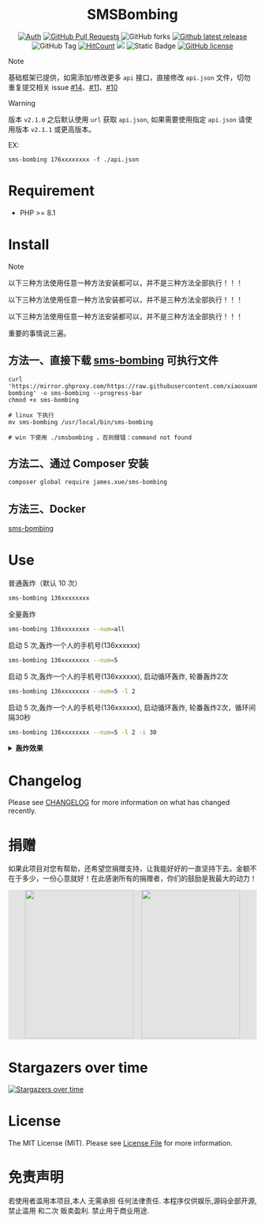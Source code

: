 <div align="center">
    
<h1>SMSBombing</h1>

[![Auth](https://img.shields.io/badge/Auth-xiaoxuan6-ff69b4?logo=github)](https://github.com/xiaoxuan6)
[![GitHub Pull Requests](https://img.shields.io/github/stars/xiaoxuan6/SMSBombing?logo=Undertale)](https://github.com/xiaoxuan6/SMSBombing/stargazers)
![GitHub forks](https://img.shields.io/github/forks/xiaoxuan6/SMSBombing?style=flat&logo=forgejo)
[![Github latest release](https://img.shields.io/github/v/release/xiaoxuan6/SMSBombing)](https://github.com/xiaoxuan6/SMSBombing/releases)
![GitHub Tag](https://img.shields.io/github/v/tag/xiaoxuan6/SMSBombing)
[![HitCount](https://views.whatilearened.today/views/github/xiaoxuan6/SMSBombing.svg)](https://github.com/xiaoxuan6/SMSBombing)
[![](https://img.shields.io/badge/%E5%8D%9A%E5%AE%A2-xiaoxuan6‘s-d7b1bf?logo=Blogger)](https://xiaoxuan6.vercel.app/)
![Static Badge](https://img.shields.io/badge/weekly-%E5%91%A8%E5%88%8A-d7b1bf?style=flat&logo=stackexchange)
[![GitHub license](https://img.shields.io/github/license/xiaoxuan6/SMSBombing)](https://github.com/xiaoxuan6/SMSBombing/blob/v2/LICENSE)

</div>

> [!NOTE]  
> 基础框架已提供，如需添加/修改更多 `api` 接口，直接修改 `api.json` 文件，切勿重复提交相关 issue [#14](https://github.com/xiaoxuan6/SMSBombing/issues/14)、[#11](https://github.com/xiaoxuan6/SMSBombing/issues/11)、[#10](https://github.com/xiaoxuan6/SMSBombing/issues/10)

> [!WARNING]
> 版本 `v2.1.0` 之后默认使用 `url` 获取 `api.json`, 如果需要使用指定 `api.json` 请使用版本 `v2.1.1` 或更高版本。
>
> EX:
>
> ```
> sms-bombing 176xxxxxxxx -f ./api.json
> ```

# Requirement

* PHP >= 8.1

# Install

> [!NOTE]  
> 以下三种方法使用任意一种方法安装都可以，并不是三种方法全部执行！！！
> 
> 以下三种方法使用任意一种方法安装都可以，并不是三种方法全部执行！！！
> 
> 以下三种方法使用任意一种方法安装都可以，并不是三种方法全部执行！！！
> 
> 重要的事情说三遍。

## 方法一、直接下载 [sms-bombing](./builds/sms-bombing) 可执行文件

```shell
curl 'https://mirror.ghproxy.com/https://raw.githubusercontent.com/xiaoxuan6/SMSBombing/v2/builds/sms-bombing' -o sms-bombing --progress-bar
chmod +x sms-bombing

# linux 下执行
mv sms-bombing /usr/local/bin/sms-bombing

# win 下使用 ./smsbombing ，否则报错：command not found
```

## 方法二、通过 Composer 安装

```bash
composer global require james.xue/sms-bombing
```

## 方法三、Docker

[sms-bombing](./README-docker.md)

# Use

普通轰炸（默认 10 次）

```bash
sms-bombing 136xxxxxxxx
```

全量轰炸

```bash
sms-bombing 136xxxxxxxx --num=all
```

启动 5 次,轰炸一个人的手机号(136xxxxxx)

```bash
sms-bombing 136xxxxxxxx --num=5
```

启动 5 次,轰炸一个人的手机号(136xxxxxx), 启动循环轰炸, 轮番轰炸2次

```bash
sms-bombing 136xxxxxxxx --num=5 -l 2
```

启动 5 次,轰炸一个人的手机号(136xxxxxx), 启动循环轰炸, 轮番轰炸2次，循环间隔30秒

```bash
sms-bombing 136xxxxxxxx --num=5 -l 2 -i 30
```

<details>
<summary><b>轰炸效果</b></summary>

```bash
sms-bombing 136xxxxxxxx -l 2
索引：3 请求结果：{"resultCode": 2009, "message": "phone_format_error", "data": null, "redirectUrl": null}
索引：4 请求结果：{"code":"3","codeInfo":" permission deny"}
索引：0 请求结果：{"code":65,"desc":"访问太频繁"}
索引：2 请求结果：{"success":false,"msg":"操作过于频繁，请稍后再试","data":[]}
索引：1 请求结果：
索引：7 请求结果：0
索引：6 请求结果：success
索引：8 请求结果：
索引：9 请求结果：1
索引：5 请求结果：{"code":0,"msg":"success"}
索引：0 请求结果：{"code":65,"desc":"访问太频繁"}
索引：4 请求结果：{"code":"3","codeInfo":" permission deny"}
索引：3 请求结果：{"resultCode": 2009, "message": "phone_format_error", "data": null, "redirectUrl": null}
索引：1 请求结果：
索引：2 请求结果：{"success":false,"msg":"操作过于频繁，请稍后再试","data":[]}
索引：7 请求结果：0
索引：6 请求结果：success
索引：5 请求结果：{"code":2701,"msg":"\u89e6\u53d1\u5206\u949f\u7ea7\u6d41\u63a7Permits:1"}
索引：9 请求结果：1
索引：8 请求结果：
索引：4 请求结果：{"code":"3","codeInfo":" permission deny"}
索引：0 请求结果：{"code":65,"desc":"访问太频繁"}
索引：3 请求结果：{"resultCode": 2009, "message": "phone_format_error", "data": null, "redirectUrl": null}
索引：1 请求结果：
索引：2 请求结果：{"success":false,"msg":"操作过于频繁，请稍后再试","data":[]}
索引：6 请求结果：success
索引：7 请求结果：0
索引：5 请求结果：{"code":2701,"msg":"\u89e6\u53d1\u5206\u949f\u7ea7\u6d41\u63a7Permits:1"}
索引：9 请求结果：1
```

</details>

# Changelog

Please see [CHANGELOG](./CHANGELOG.md) for more information on what has changed recently.

# 捐赠

如果此项目对您有帮助，还希望您捐赠支持，让我能好好的一直坚持下去。金额不在于多少，一份心意就好！在此感谢所有的捐赠者，你们的鼓励是我最大的动力！

<div style="background:#e3e3e3; color:#FFF" align=center >
<img width="220" height="300" src="https://cdn.jsdelivr.net/gh/xiaoxuan6/static/images/202212102216540.png"/>&nbsp;&nbsp;&nbsp;&nbsp;<img width="200" height="300" src="https://cdn.jsdelivr.net/gh/xiaoxuan6/static/images/202212102216435.jpg"/></div>

# Stargazers over time
[![Stargazers over time](https://starchart.cc/xiaoxuan6/SMSBombing.svg?variant=adaptive)](https://starchart.cc/xiaoxuan6/SMSBombing)

# License

The MIT License (MIT). Please see [License File](./LICENSE) for more information.

# 免责声明

若使用者滥用本项目,本人 无需承担 任何法律责任. 本程序仅供娱乐,源码全部开源,禁止滥用 和二次 贩卖盈利. 禁止用于商业用途.

